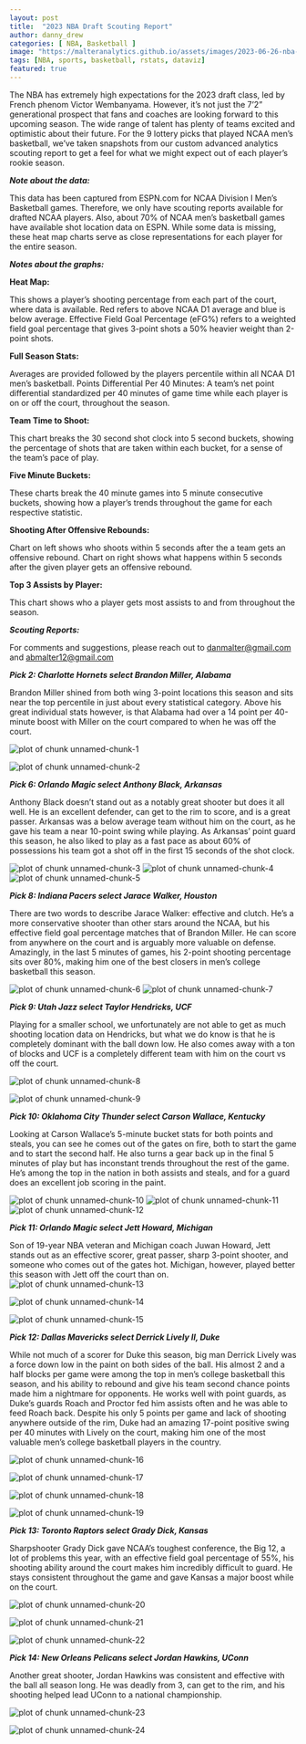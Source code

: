 ```yaml
---
layout: post
title:  "2023 NBA Draft Scouting Report"
author: danny_drew
categories: [ NBA, Basketball ]
image: "https://malteranalytics.github.io/assets/images/2023-06-26-nba-draft2023/image25.png"
tags: [NBA, sports, basketball, rstats, dataviz]
featured: true
---
```



The NBA has extremely high expectations for the 2023 draft class, led by French phenom Victor Wembanyama.  However, it’s not just the 7’2” generational prospect that fans and coaches are looking forward to this upcoming season.   The wide range of talent has plenty of teams excited and optimistic about their future.  For the 9 lottery picks that played NCAA men’s basketball, we’ve taken snapshots from our custom advanced analytics scouting report to get a feel for what we might expect out of each player’s rookie season.  

***Note about the data:***

This data has been captured from ESPN.com for NCAA Division I Men’s Basketball games.  Therefore, we only have scouting reports available for drafted NCAA players.  Also, about 70% of NCAA men’s basketball games have available shot location data on ESPN.  While some data is missing, these heat map charts serve as close representations for each player for the entire season.  





***Notes about the graphs:***

**Heat Map:** 

This shows a player’s shooting percentage from each part of the court, where data is available.  Red refers to above NCAA D1 average and blue is below average.  Effective Field Goal Percentage (eFG%) refers to a weighted field goal percentage that gives 3-point shots a 50% heavier weight than 2-point shots. 

**Full Season Stats:** 

Averages are provided followed by the players percentile within all NCAA D1 men’s basketball.
Points Differential Per 40 Minutes: A team’s net point differential standardized per 40 minutes of game time while each player is on or off the court, throughout the season. 

**Team Time to Shoot:** 

This chart breaks the 30 second shot clock into 5 second buckets, showing the percentage of shots that are taken within each bucket, for a sense of the team’s pace of play.

**Five Minute Buckets:**

These charts break the 40 minute games into 5 minute consecutive buckets, showing how a player’s trends throughout the game for each respective statistic. 

**Shooting After Offensive Rebounds:**

Chart on left shows who shoots within 5 seconds after the a team gets an offensive rebound.  Chart on right shows what happens within 5 seconds after the given player gets an offensive rebound.

**Top 3 Assists by Player:**

This chart shows who a player gets most assists to and from throughout the season.




***Scouting Reports:***

For comments and suggestions, please reach out to danmalter@gmail.com and abmalter12@gmail.com


***Pick 2: Charlotte Hornets select Brandon Miller, Alabama***

Brandon Miller shined from both wing 3-point locations this season and sits near the top percentile in just about every statistical category.   Above his great individual stats however, is that Alabama had over a 14 point per 40-minute boost with Miller on the court compared to when he was off the court.  


![plot of chunk unnamed-chunk-1](/assets/images/2023-06-26-nba-draft2023/image1.png) 

![plot of chunk unnamed-chunk-2](/assets/images/2023-06-26-nba-draft2023/image2.png) 


***Pick 6: Orlando Magic select Anthony Black, Arkansas***

Anthony Black doesn’t stand out as a notably great shooter but does it all well.  He is an excellent defender, can get to the rim to score, and is a great passer.  Arkansas was a below average team without him on the court, as he gave his team a near 10-point swing while playing.  As Arkansas’ point guard this season, he also liked to play as a fast pace as about 60% of possessions his team got a shot off in the first 15 seconds of the shot clock. 

![plot of chunk unnamed-chunk-3](/assets/images/2023-06-26-nba-draft2023/image3.png) 
![plot of chunk unnamed-chunk-4](/assets/images/2023-06-26-nba-draft2023/image4.png) 
![plot of chunk unnamed-chunk-5](/assets/images/2023-06-26-nba-draft2023/image5.png) 


***Pick 8: Indiana Pacers select Jarace Walker, Houston***

There are two words to describe Jarace Walker: effective and clutch.  He’s a more conservative shooter than other stars around the NCAA, but his effective field goal percentage matches that of Brandon Miller.  He can score from anywhere on the court and is arguably more valuable on defense.  Amazingly, in the last 5 minutes of games, his 2-point shooting percentage sits over 80%, making him one of the best closers in men’s college basketball this season.  

![plot of chunk unnamed-chunk-6](/assets/images/2023-06-26-nba-draft2023/image6.png) 
![plot of chunk unnamed-chunk-7](/assets/images/2023-06-26-nba-draft2023/image7.png) 

***Pick 9: Utah Jazz select Taylor Hendricks, UCF***

Playing for a smaller school, we unfortunately are not able to get as much shooting location data on Hendricks, but what we do know is that he is completely dominant with the ball down low.  He also comes away with a ton of blocks and UCF is a completely different team with him on the court vs off the court.  

![plot of chunk unnamed-chunk-8](/assets/images/2023-06-26-nba-draft2023/image8.png) 

![plot of chunk unnamed-chunk-9](/assets/images/2023-06-26-nba-draft2023/image9.png) 


***Pick 10: Oklahoma City Thunder select Carson Wallace, Kentucky***

Looking at Carson Wallace’s 5-minute bucket stats for both points and steals, you can see he comes out of the gates on fire, both to start the game and to start the second half.   He also turns a gear back up in the final 5 minutes of play but has inconstant trends throughout the rest of the game.  He’s among the top in the nation in both assists and steals, and for a guard does an excellent job scoring in the paint. 


![plot of chunk unnamed-chunk-10](/assets/images/2023-06-26-nba-draft2023/image10.png) 
![plot of chunk unnamed-chunk-11](/assets/images/2023-06-26-nba-draft2023/image11.png) 
![plot of chunk unnamed-chunk-12](/assets/images/2023-06-26-nba-draft2023/image12.png) 



***Pick 11: Orlando Magic select Jett Howard, Michigan***

Son of 19-year NBA veteran and Michigan coach Juwan Howard, Jett stands out as an effective scorer, great passer, sharp 3-point shooter, and someone who comes out of the gates hot.  Michigan, however, played better this season with Jett off the court than on.  
![plot of chunk unnamed-chunk-13](/assets/images/2023-06-26-nba-draft2023/image13.png) 

![plot of chunk unnamed-chunk-14](/assets/images/2023-06-26-nba-draft2023/image14.png) 

![plot of chunk unnamed-chunk-15](/assets/images/2023-06-26-nba-draft2023/image15.png) 


***Pick 12: Dallas Mavericks select Derrick Lively II, Duke***

While not much of a scorer for Duke this season, big man Derrick Lively was a force down low in the paint on both sides of the ball.  His almost 2 and a half blocks per game were among the top in men’s college basketball this season, and his ability to rebound and give his team second chance points made him a nightmare for opponents.   He works well with point guards, as Duke’s guards Roach and Proctor fed him assists often and he was able to feed Roach back.  Despite his only 5 points per game and lack of shooting anywhere outside of the rim, Duke had an amazing 17-point positive swing per 40 minutes with Lively on the court, making him one of the most valuable men’s college basketball players in the country.   

![plot of chunk unnamed-chunk-16](/assets/images/2023-06-26-nba-draft2023/image16.png) 

![plot of chunk unnamed-chunk-17](/assets/images/2023-06-26-nba-draft2023/image17.png) 

![plot of chunk unnamed-chunk-18](/assets/images/2023-06-26-nba-draft2023/image18.png) 

![plot of chunk unnamed-chunk-19](/assets/images/2023-06-26-nba-draft2023/image19.png) 

***Pick 13: Toronto Raptors select Grady Dick, Kansas***

Sharpshooter Grady Dick gave NCAA’s toughest conference, the Big 12, a lot of problems this year, with an effective field goal percentage of 55%, his shooting ability around the court makes him incredibly difficult to guard.  He stays consistent throughout the game and gave Kansas a major boost while on the court. 

![plot of chunk unnamed-chunk-20](/assets/images/2023-06-26-nba-draft2023/image20.png) 

![plot of chunk unnamed-chunk-21](/assets/images/2023-06-26-nba-draft2023/image21.png) 

![plot of chunk unnamed-chunk-22](/assets/images/2023-06-26-nba-draft2023/image22.png) 

***Pick 14: New Orleans Pelicans select Jordan Hawkins, UConn***

Another great shooter, Jordan Hawkins was consistent and effective with the ball all season long.  He was deadly from 3, can get to the rim, and his shooting helped lead UConn to a national championship.  


![plot of chunk unnamed-chunk-23](/assets/images/2023-06-26-nba-draft2023/image23.png) 

![plot of chunk unnamed-chunk-24](/assets/images/2023-06-26-nba-draft2023/image24.png) 
